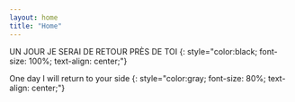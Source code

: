 ```yaml
---
layout: home
title: "Home"
---
```


UN JOUR JE SERAI DE RETOUR PRÈS DE TOI
{: style="color:black; font-size: 100%; text-align: center;"}

One day I will return to your side
{: style="color:gray; font-size: 80%; text-align: center;"}